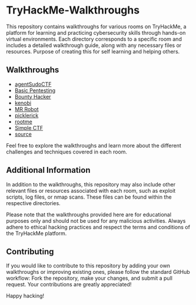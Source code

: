 # TryHackMe-Walkthroughs

This repository contains walkthroughs for various rooms on TryHackMe, a platform for learning and practicing cybersecurity skills through hands-on virtual environments. Each directory corresponds to a specific room and includes a detailed walkthrough guide, along with any necessary files or resources. Purpose of creating this for self learning and helping others.

## Walkthroughs

- [agentSudoCTF](./Agent%20Sudo/walkthrough.md)
- [Basic Pentesting](./Basic%20Pentesting/walkthrought.md)
- [Bounty Hacker](./Bounty%20Hacker/walkthrought.md)
- [kenobi](./kenobi/walkthrought.md)
- [MR Robot](./MR%20Robot/walkthrought.md)
- [picklerick](./picklerick/walkthrought.md)
- [rootme](./rootme/walkthrought.md)
- [Simple CTF](./Simple%20CTF/walkthrought.md)
- [source](./source/walkthrought.md)

Feel free to explore the walkthroughs and learn more about the different challenges and techniques covered in each room.

## Additional Information

In addition to the walkthroughs, this repository may also include other relevant files or resources associated with each room, such as exploit scripts, log files, or nmap scans. These files can be found within the respective directories.

Please note that the walkthroughs provided here are for educational purposes only and should not be used for any malicious activities. Always adhere to ethical hacking practices and respect the terms and conditions of the TryHackMe platform.

## Contributing

If you would like to contribute to this repository by adding your own walkthroughs or improving existing ones, please follow the standard GitHub workflow: Fork the repository, make your changes, and submit a pull request. Your contributions are greatly appreciated!

Happy hacking!
